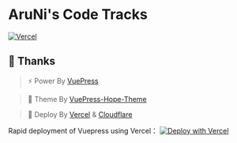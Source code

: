 # AruNi's Code Tracks

[![Vercel](https://therealsujitk-vercel-badge.vercel.app/?app=aruni-code)](https://vercel.com)


## 🌈 Thanks
> ⚡ Power By <a href="https://v2.vuepress.vuejs.org/zh/" target="_blank">VuePress</a>

> 🎨 Theme By <a href="https://theme-hope.vuejs.press/zh/" target="_blank">VuePress-Hope-Theme</a>

> 🚀 Deploy By <a href="https://vercel.com/" target="_blank">Vercel</a> & <a href="https://www.cloudflare.com/zh-cn/" target="_blank">Cloudflare</a>

Rapid deployment of Vuepress using Vercel：
[![Deploy with Vercel](https://vercel.com/button)](https://vercel.com/new/clone?demo-title=Vuepress&demo-description=Vue-powered%20Static%20Site%20Generator&demo-url=https%3A%2F%2Fvuepress-starter-template.vercel.app%2F&demo-image=%2F%2Fimages.ctfassets.net%2Fe5382hct74si%2F1umwsLFT0iuxtmqqVQvV26%2Fba666c531fe100a30c72f2d638193f05%2F678f323f-23b8-44c1-b65f-8dad78ba083c.png&project-name=Vuepress&repository-name=vuepress&repository-url=https%3A%2F%2Fgithub.com%2Fvercel%2Fvercel%2Ftree%2Fmain%2Fexamples%2Fvuepress&from=templates&skippable-integrations=1)

